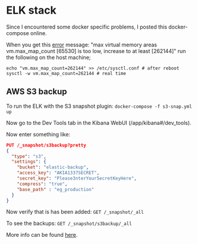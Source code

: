 # ELK stack

Since I encountered some docker specific problems,
I posted this docker-compose online.

When you get this
[error](https://github.com/docker-library/elasticsearch/issues/111)
message:
"max virtual memory areas vm.max_map_count [65530] is too low, increase to at least [262144]"
run the following on the host machine;
```shell
echo "vm.max_map_count=262144" >> /etc/sysctl.conf # after reboot
sysctl -w vm.max_map_count=262144 # real time
```

## AWS S3 backup

To run the ELK with the S3 snapshot plugin:
`docker-compose -f s3-snap.yml up`

Now go to the Dev Tools tab in the Kibana WebUI
(/app/kibana#/dev_tools).

Now enter something like:

```json
PUT /_snapshot/s3backup?pretty
{
  "type": "s3",
  "settings": {
    "bucket": "elastic-backup",
    "access_key": "AKIA1337SECRET",
    "secret_key": "Please3nterYour5ecretKeyHere",
    "compress": "true",
    "base_path" : "eg_production"
  }
}
```
Now verify that is has been added: `GET /_snapshot/_all`

To see the backups: `GET /_snapshot/s3backup/_all`

More info can be found
[here](https://www.elastic.co/guide/en/elasticsearch/reference/current/modules-snapshots.html#_snapshot).
